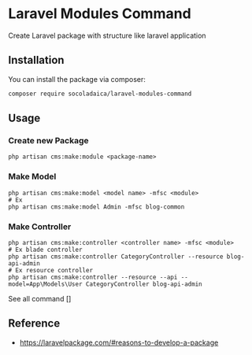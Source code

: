 # Laravel Modules Command

Create Laravel package with structure like laravel application

[//]: # ([![Latest Version on Packagist]&#40;https://img.shields.io/packagist/v/socoladaica/laravel-modules-command.svg?style=flat-square&#41;]&#40;https://packagist.org/packages/socoladaica/laravel-modules-command&#41;)

[//]: # ([![GitHub Tests Action Status]&#40;https://img.shields.io/github/workflow/status/socoladaica/laravel-modules-command/Tests?label=tests&#41;]&#40;https://github.com/socoladaica/laravel-modules-command/actions?query=workflow%3ATests+branch%3Amaster&#41;)

[//]: # ([![Total Downloads]&#40;https://img.shields.io/packagist/dt/socoladaica/laravel-modules-command.svg?style=flat-square&#41;]&#40;https://packagist.org/packages/socoladaica/laravel-modules-command&#41;)

[//]: # ()
[//]: # (Generate Command for Laravel Modules base on laravel Generate Command)

## Installation

You can install the package via composer:

```bash
composer require socoladaica/laravel-modules-command
```

## Usage

### Create new Package

```shell
php artisan cms:make:module <package-name>
```

### Make Model

```shell
php artisan cms:make:model <model name> -mfsc <module>
# Ex
php artisan cms:make:model Admin -mfsc blog-common
```

### Make Controller

```shell
php artisan cms:make:controller <controller name> -mfsc <module>
# Ex blade controller
php artisan cms:make:controller CategoryController --resource blog-api-admin
# Ex resource controller
php artisan cms:make:controller --resource --api --model=App\Models\User CategoryController blog-api-admin
```

See all command []

[//]: # ()
[//]: # (```bash)

[//]: # (php artisan cms:make:module)

[//]: # ()
[//]: # (php artisan cms:make:cast <name> <module>)

[//]: # (php artisan cms:make:channel <name> <module> )

[//]: # (php artisan cms:make:component <name> <module> )

[//]: # (php artisan cms:make:controller <name> <module>)

[//]: # (php artisan cms:make:event <name> <module>)

[//]: # (php artisan cms:make:exception <name> <module> )

[//]: # (php artisan cms:make:factory <name> <module>)

[//]: # (php artisan cms:make:job <name> <module>)

[//]: # (php artisan cms:make:listener <name> <module> )

[//]: # (php artisan cms:make:mail <name> <module>)

[//]: # (php artisan cms:make:middleware <name> <module> )

[//]: # (php artisan cms:make:migration <name> <module>)

[//]: # (php artisan cms:make:model <name> <module>)

[//]: # (php artisan cms:make:notification <name> <module>)

[//]: # (php artisan cms:make:observer <name> <module>)

[//]: # (php artisan cms:make:policy <name> <module>)

[//]: # (php artisan cms:make:provider <name> <module>)

[//]: # (php artisan cms:make:request <name> <module>)

[//]: # (php artisan cms:make:resource <name> <module>)

[//]: # (php artisan cms:make:rule <name> <module>)

[//]: # (php artisan cms:make:seeder <name> <module>)

[//]: # (php artisan cms:make:test <name> <module>)

[//]: # (```)

[//]: # ()
[//]: # (You can use all option like laravel command. Example:)

[//]: # (```bash)

[//]: # (php artisan cms:make:controller <name> --resource <module>)

[//]: # (```)

[//]: # ()
[//]: # (## Publish stub)

[//]: # ()
[//]: # (```bash)

[//]: # (php artisan stub:publish)

[//]: # (```)

[//]: # ()
[//]: # (## Testing)

[//]: # ()
[//]: # (```bash)

[//]: # (composer test)

[//]: # (```)

[//]: # ()
[//]: # (## Load local package)

[//]: # ()
[//]: # (```)

[//]: # (```)

[//]: # ()
[//]: # (## Changelog)

[//]: # ()
[//]: # (Please see [CHANGELOG]&#40;CHANGELOG.md&#41; for more information on what has changed recently.)

[//]: # ()
[//]: # (## Contributing)

[//]: # ()
[//]: # (Please see [CONTRIBUTING]&#40;.github/CONTRIBUTING.md&#41; for details.)

[//]: # ()
[//]: # (## Security Vulnerabilities)

[//]: # ()
[//]: # (Please review [our security policy]&#40;../../security/policy&#41; on how to report security vulnerabilities.)

[//]: # ()
[//]: # (## Credits)

[//]: # ()
[//]: # (- [Socola Dai Ca]&#40;https://github.com/SocolaDaiCa&#41;)

[//]: # (- [All Contributors]&#40;../../contributors&#41;)

[//]: # ()
[//]: # (## License)

[//]: # ()
[//]: # (The MIT License &#40;MIT&#41;. Please see [License File]&#40;LICENSE.md&#41; for more information.)

[//]: # ()
[//]: # (## Reference)

[//]: # ()
[//]: # (- <https://github.com/spatie/package-skeleton-laravel>)

[//]: # (- <https://laravel-news.com/building-your-own-laravel-packages>)

[//]: # (- <https://laravelpackage.com/#reasons-to-develop-a-package>)

## Reference

- <https://laravelpackage.com/#reasons-to-develop-a-package>

[//]: # (3)
